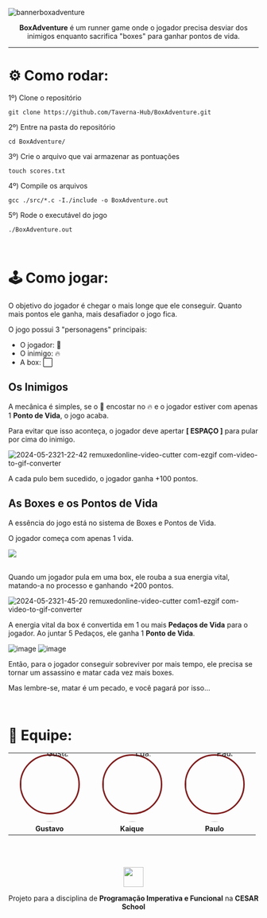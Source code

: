 ![bannerboxadventure](https://github.com/Taverna-Hub/BoxAdventure/assets/117609505/daad1520-c5a6-401f-8cba-63c8037826b7)

<p align="center"><b>BoxAdventure</b> é um runner game onde o jogador precisa desviar dos inimigos enquanto sacrifica "boxes" para ganhar pontos de vida.</p>

---

# ⚙️ Como rodar:

1º)  Clone o repositório
```
git clone https://github.com/Taverna-Hub/BoxAdventure.git
```

2º)  Entre na pasta do repositório
```
cd BoxAdventure/
```

3º)  Crie o arquivo que vai armazenar as pontuações
```
touch scores.txt
```

4º)  Compile os arquivos
```
gcc ./src/*.c -I./include -o BoxAdventure.out
```

5º)  Rode o executável do jogo
```
./BoxAdventure.out
```

<br>

# 🕹️ Como jogar:
O objetivo do jogador é chegar o mais longe que ele conseguir. Quanto mais pontos ele ganha, mais desafiador o jogo fica.

O jogo possui 3 "personagens" principais:
- O jogador: 🔵
- O inimigo: 🔥
- A box: ⬜

## Os Inimigos
A mecânica é simples, se o 🔵 encostar no 🔥 e o jogador estiver com apenas 1 <b>Ponto de Vida</b>, o jogo acaba.

Para evitar que isso aconteça, o jogador deve apertar <b>[ ESPAÇO ]</b> para pular por cima do inimigo. 

![2024-05-2321-22-42 remuxedonline-video-cutter com-ezgif com-video-to-gif-converter](https://github.com/Taverna-Hub/BoxAdventure/assets/117609505/c26381f7-a06c-47e2-b0d6-77794e2a6ff3)

A cada pulo bem sucedido, o jogador ganha +100 pontos.

## As Boxes e os Pontos de Vida
<p>A essência do jogo está no sistema de Boxes e Pontos de Vida.</p

<p>O jogador começa com apenas 1 vida.</p> <img src="https://github.com/Taverna-Hub/BoxAdventure/assets/117609505/46de09a2-e1fd-4885-9d61-c00aa12ac328"><br><br>

<p>Quando um jogador pula em uma box, ele rouba a sua energia vital, matando-a no processo e ganhando +200 pontos.</p>

![2024-05-2321-45-20 remuxedonline-video-cutter com1-ezgif com-video-to-gif-converter](https://github.com/Taverna-Hub/BoxAdventure/assets/117609505/1550f8ec-7b07-4fc0-ab21-7f8ff9091f62)

<p>A energia vital da box é convertida em 1 ou mais <b>Pedaços de Vida</b> para o jogador. Ao juntar 5 Pedaços, ele ganha 1 <b>Ponto de Vida</b>.</p>
<div>
   
   ![image](https://github.com/Taverna-Hub/BoxAdventure/assets/117609505/b8b1ebd6-8482-4168-bbb7-fb75a407ab23)
   ![image](https://github.com/Taverna-Hub/BoxAdventure/assets/117609505/9ab78505-7138-4312-bd5e-36bcb42ccc3e)
</div>

<p>Então, para o jogador conseguir sobreviver por mais tempo, ele precisa se tornar um assassino e matar cada vez mais boxes.</p>

<p>Mas lembre-se, matar é um pecado, e você pagará por isso...</p>

<br>

# 👥 Equipe:
<table align="center">
<tr align="center">
   <td align="center" style="word-wrap: break-word; width: 150.0; height: 150.0">
        <a href="https://github.com/gustavoyoq">
        <div  
          style="border: 3px solid #7f1d1d; border-radius: 50%; width: 115px; height: 115px; display: flex; align-items: center; justify-content: center;">
            <img src="https://github.com/Taverna-Hub/BoxAdventure/assets/117609505/7df3694d-4676-4980-b701-fecbe466454e" style="border-radius:50%;align-items:center;justify-content:center;overflow:hidden; width: 150px; " alt="Gustavo"/>
        </div>
            <br />
            <sub style="font-size:14px"><b>Gustavo</b></sub>
        </a>
    </td>
    <td align="center" style="word-wrap: break-word; width: 150.0; height: 150.0">
        <a href="https://github.com/Kaiquegb">
            <div style="border: 3px solid #7f1d1d; border-radius: 50%; width: 115px; height: 115px; display: flex; align-items: center; justify-content: center;">
              <img src="https://github.com/Taverna-Hub/BoxAdventure/assets/117609505/433db23f-2f92-4132-a25d-8c017384b49d" style="border-radius:50%;align-items:center;justify-content:center;overflow:hidden; width: 150px; " alt="Luan"/>
            </div>
            <br />
            <sub style="font-size:14px;"><b>Kaique</b></sub>
        </a>
    </td>
    <td align="center" style="word-wrap: break-word; width: 150.0; height: 150.0">
        <a href="https://github.com/paulorosadodev">
        <div  
          style="border: 3px solid #7f1d1d; border-radius: 50%; width: 115px; height: 115px; display: flex; align-items: center; justify-content: center;">
            <img src="https://github.com/Taverna-Hub/BoxAdventure/assets/117609505/f56051c7-fe59-43a8-8da8-57976ee5835e" style="border-radius:50%;align-items:center;justify-content:center;overflow:hidden; width: 150px; " alt="Paulo"/>
        </div>
            <br />
            <sub style="font-size:14px"><b>Paulo</b></sub>
        </a>
    </td>
</tr>
</table>



<br>
<br>
<p align="center"><img src="https://github.com/Taverna-Hub/ForgeSheets/assets/117609505/9287638f-8716-4e62-9989-a40882fbfed6" width="40px"></p>
<p align="center">Projeto para a disciplina de <strong>Programação Imperativa e Funcional</strong> na <strong>CESAR School‎‎</strong></p>
